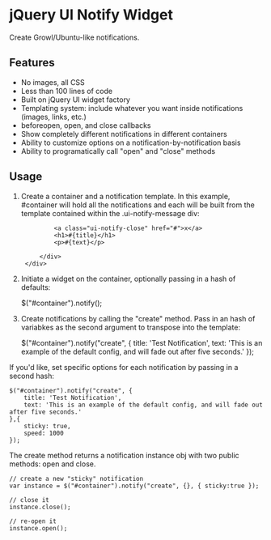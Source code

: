 # jQuery UI Notify Widget

Create Growl/Ubuntu-like notifications.

## Features

- No images, all CSS
- Less than 100 lines of code
- Built on jQuery UI widget factory
- Templating system: include whatever you want inside notifications (images, links, etc.)
- beforeopen, open, and close callbacks
- Show completely different notifications in different containers
- Ability to customize options on a notification-by-notification basis
- Ability to programatically call "open" and "close" methods

## Usage

1. Create a container and a notification template.  In this example, #container will hold all the notifications and
each will be built from the template contained within the .ui-notify-message div:

	<!--- container to hold notifications --->
	<div id="container">
		<div class="ui-notify-message">
			<div class="ui-notify-padding">
			
				<a class="ui-notify-close" href="#">x</a>
				<h1>#{title}</h1>
				<p>#{text}</p>
				
			</div>
		</div>
	</div>
	
2. Initiate a widget on the container, optionally passing in a hash of defaults:

	$("#container").notify();

3. Create notifications by calling the "create" method. Pass in an hash of variabkes as the second argument to transpose into the template:

	$("#container").notify("create", {
		title: 'Test Notification',
		text: 'This is an example of the default config, and will fade out after five seconds.'
	});

If you'd like, set specific options for each notification by passing in a second hash:

	$("#container").notify("create", {
		title: 'Test Notification',
		text: 'This is an example of the default config, and will fade out after five seconds.'
	},{
		sticky: true,
		speed: 1000
	});
	
The create method returns a notification instance obj with two public methods: open and close.

	// create a new "sticky" notification
	var instance = $("#container").notify("create", {}, { sticky:true });
	
	// close it
	instance.close();
	
	// re-open it
	instance.open();
	


